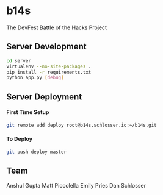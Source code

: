 # b14s
The DevFest Battle of the Hacks Project

## Server Development

```bash
cd server
virtualenv --no-site-packages .
pip install -r requirements.txt
python app.py [debug]
```

## Server Deployment

#### First Time Setup

```bash
git remote add deploy root@b14s.schlosser.io:~/b14s.git
```

#### To Deploy

```bash
git push deploy master
```

## Team

Anshul Gupta
Matt Piccolella
Emily Pries
Dan Schlosser
